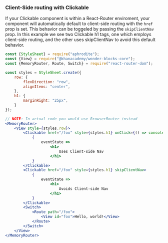 ### Client-Side routing with Clickable

If your Clickable component is within a React-Router enviroment, your component will automatically default to client-side routing with the `href` prop is set. This behavior can be toggeled by passing the `skipClientNav` prop. In this example we see two Clickable h1 tags, one which employs client-side routing, and the other uses skipClientNav to avoid this default behavior.

```jsx
const {StyleSheet} = require("aphrodite");
const {View} = require("@khanacademy/wonder-blocks-core");
const {MemoryRouter, Route, Switch} = require("react-router-dom");

const styles = StyleSheet.create({
    row: {
        flexDirection: "row",
        alignItems: "center",
    },
    h1: {
        marginRight: "25px",
    }
});

// NOTE: In actual code you would use BrowserRouter instead
<MemoryRouter>
    <View style={styles.row}>
        <Clickable href="/foo" style={styles.h1} onClick={() => console.log("I'm still on the same page!")}>
            {
                eventState =>
                    <h1>
                        Uses Client-side Nav
                    </h1>
            }
        </Clickable>
        <Clickable href="/foo" style={styles.h1} skipClientNav>
            {
                eventState =>
                    <h1>
                        Avoids Client-side Nav
                    </h1>
            }
        </Clickable>
        <Switch>
            <Route path="/foo">
                <View id="foo">Hello, world!</View>
            </Route>
        </Switch>
    </View>
</MemoryRouter>
```